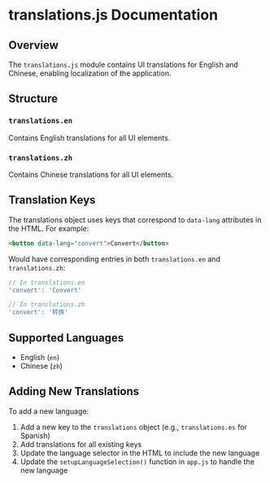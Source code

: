 # translations.js Documentation

## Overview

The `translations.js` module contains UI translations for English and Chinese, enabling localization of the application.

## Structure

### `translations.en`
Contains English translations for all UI elements.

### `translations.zh`
Contains Chinese translations for all UI elements.

## Translation Keys

The translations object uses keys that correspond to `data-lang` attributes in the HTML. For example:

```html
<button data-lang="convert">Convert</button>
```

Would have corresponding entries in both `translations.en` and `translations.zh`:

```javascript
// In translations.en
'convert': 'Convert'

// In translations.zh
'convert': '转换'
```

## Supported Languages

- English (`en`)
- Chinese (`zh`)

## Adding New Translations

To add a new language:

1. Add a new key to the `translations` object (e.g., `translations.es` for Spanish)
2. Add translations for all existing keys
3. Update the language selector in the HTML to include the new language
4. Update the `setupLanguageSelection()` function in `app.js` to handle the new language